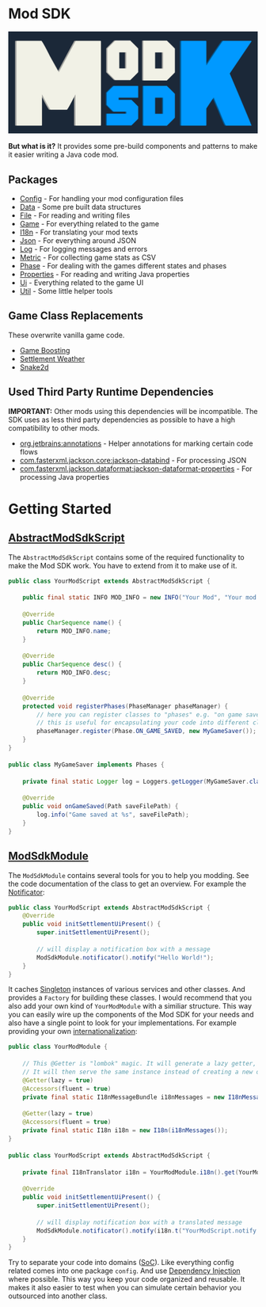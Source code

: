 # Mod SDK

![Mod SDK Logo](../../../../../../../../../doc/img/mod-sdk-logo.png)

**But what is it?**
It provides some pre-build components and patterns to make it easier writing a Java code mod.

## Packages

* [Config](config) - For handling your mod configuration files
* [Data](data) - Some pre built data structures
* [File](file) - For reading and writing files
* [Game](game) - For everything related to the game
* [I18n](i18n) - For translating your mod texts
* [Json](json) - For everything around JSON
* [Log](log) - For logging messages and errors
* [Metric](metric) - For collecting game stats as CSV
* [Phase](phase) - For dealing with the games different states and phases
* [Properties](properties) - For reading and writing Java properties
* [Ui](ui) - Everything related to the game UI
* [Util](util) - Some little helper tools

## Game Class Replacements

These overwrite vanilla game code.

* [Game Boosting](../../../../../../game/boosting)
* [Settlement Weather](../../../../../../settlement/weather)
* [Snake2d](../../../../../../snake2d)

## Used Third Party Runtime Dependencies

**IMPORTANT:** Other mods using this dependencies will be incompatible.
The SDK uses as less third party dependencies as possible to have a high compatibility to other mods.

* [org.jetbrains:annotations](https://github.com/JetBrains/java-annotations) - Helper annotations for marking certain code flows
* [com.fasterxml.jackson.core:jackson-databind](https://github.com/FasterXML/jackson-databind) - For processing JSON
* [com.fasterxml.jackson.dataformat:jackson-dataformat-properties](https://github.com/FasterXML/jackson-dataformats-text/) - For processing Java properties

# Getting Started

## [AbstractModSdkScript](AbstractModSdkScript.java)

The `AbstractModSdkScript` contains some of the required functionality to make the Mod SDK work.
You have to extend from it to make use of it.

```java
public class YourModScript extends AbstractModSdkScript {

    public final static INFO MOD_INFO = new INFO("Your Mod", "Your mod description.");

    @Override
    public CharSequence name() {
        return MOD_INFO.name;
    }

    @Override
    public CharSequence desc() {
        return MOD_INFO.desc;
    }

    @Override
    protected void registerPhases(PhaseManager phaseManager) {
        // here you can register classes to "phases" e.g. "on game saved"
        // this is useful for encapsulating your code into different classes
        phaseManager.register(Phase.ON_GAME_SAVED, new MyGameSaver());
    }
}

public class MyGameSaver implements Phases {

    private final static Logger log = Loggers.getLogger(MyGameSaver.class);

    @Override
    public void onGameSaved(Path saveFilePath) {
        log.info("Game saved at %s", saveFilePath);
    }
}
```

## [ModSdkModule](ModSdkModule.java)

The `ModSdkModule` contains several tools for you to help you modding. See the code documentation of the class to get an overview.
For example the [Notificator](ui/Notificator.java):

```java
public class YourModScript extends AbstractModSdkScript {
    @Override
    public void initSettlementUiPresent() {
        super.initSettlementUiPresent();
        
        // will display a notification box with a message
        ModSdkModule.notificator().notify("Hello World!");
    }
}
```

It caches [Singleton](https://www.baeldung.com/java-singleton) instances of various services and other classes. 
And provides a `Factory` for building these classes. I would recommend that you also add your own kind of `YourModModule` with a similiar structure.
This way you can easily wire up the components of the Mod SDK for your needs and also have a single point to look for your implementations.
For example providing your own [internationalization](i18n):

```java
public class YourModModule {
    
    // This @Getter is "lombok" magic. It will generate a lazy getter, which will only create this instance, when the getter is called the first time.
    // It will then serve the same instance instead of creating a new one everytime 
    @Getter(lazy = true)
    @Accessors(fluent = true)
    private final static I18nMessageBundle i18nMessages = new I18nMessageBundle("your-mod-i18n", ModSdkModule.gameApis().lang());

    @Getter(lazy = true)
    @Accessors(fluent = true)
    private final static I18n i18n = new I18n(i18nMessages());
}

public class YourModScript extends AbstractModSdkScript {

    private final I18nTranslator i18n = YourModModule.i18n().get(YourModScript.class);

    @Override
    public void initSettlementUiPresent() {
        super.initSettlementUiPresent();
        
        // will display notification box with a translated message
        ModSdkModule.notificator().notify(i18n.t("YourModScript.notify.helloWorld"));
    }
}
```

Try to separate your code into domains ([SoC](https://www.geeksforgeeks.org/separation-of-concerns-soc/)). Like everything config related comes into one package `config`. 
And use [Dependency Injection](https://www.vogella.com/tutorials/DependencyInjection/article.html) where possible. This way you keep your code organized and reusable.
It makes it also easier to test when you can simulate certain behavior you outsourced into another class.









